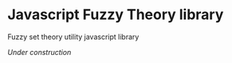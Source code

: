 # Javascript Fuzzy Theory library

Fuzzy set theory utility javascript library

*Under construction*
